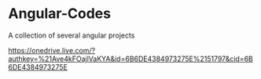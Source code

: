 # Angular-Codes
A collection  of several angular projects


https://onedrive.live.com/?authkey=%21Ave4kFOajlVaKYA&id=6B6DE4384973275E%2151797&cid=6B6DE4384973275E
